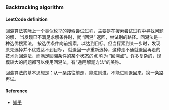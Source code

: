 ### Backtracking algorithm

#### LeetCode definition
回溯算法实际上一个类似枚举的搜索尝试过程，主要是在搜索尝试过程中寻找问题的解，
当发现已不满足求解条件时，就 “回溯” 返回，尝试别的路径。回溯法是一种选优搜索法，
按选优条件向前搜索，以达到目标。但当探索到某一步时，发现原先选择并不优或达不到目标，
就退回一步重新选择，这种走不通就退回再走的技术为回溯法，而满足回溯条件的某个状态的点
称为 “回溯点”。许多复杂的，规模较大的问题都可以使用回溯法，有“通用解题方法”的美称。

回溯算法的基本思想是：从一条路往前走，能进则进，不能进则退回来，换一条路再试。

#### Reference
- [知乎](https://zhuanlan.zhihu.com/p/93530380)